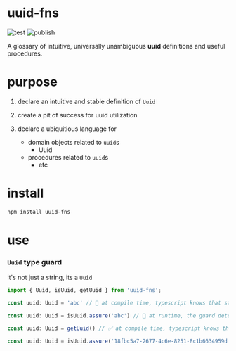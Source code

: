 # uuid-fns

![test](https://github.com/ehmpathy/uuid-fns/workflows/test/badge.svg)
![publish](https://github.com/ehmpathy/uuid-fns/workflows/publish/badge.svg)

A glossary of intuitive, universally unambiguous **uuid** definitions and useful procedures.

# purpose

1. declare an intuitive and stable definition of `Uuid`

2. create a pit of success for uuid utilization

3. declare a ubiquitious language for
    - domain objects related to `uuid`s
      - Uuid
    - procedures related to `uuid`s
      - etc

# install

```sh
npm install uuid-fns
```

# use

### `Uuid` type guard

it's not just a string, its a `Uuid`

```ts
import { Uuid, isUuid, getUuid } from 'uuid-fns';

const uuid: Uuid = 'abc' // 🛑 at compile time, typescript knows that string != Uuid

const uuid: Uuid = isUuid.assure('abc') // 🛑 at runtime, the guard detect that this string is assuredly not a uuid

const uuid: Uuid = getUuid() // ✅ at compile time, typescript knows that this method returns a uuid

const uuid: Uuid = isUuid.assure('18fbc5a7-2677-4c6e-8251-8c1b6634959d') // ✅ at runtime, the guard will detect that this string is indeed a uuid
```
